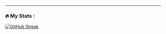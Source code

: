 ---

### :fire: My Stats :
[![GitHub Streak](https://streak-stats.demolab.com?user=flakeed&theme=synthwave&hide_border=true&border_radius=4&card_width=500&fire=8266EB&ring=6A7AEB&dates=EBEBEB&sideLabels=EB0000&sideNums=9B89EB)](https://git.io/streak-stats)
